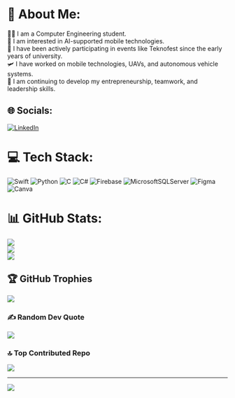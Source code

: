 # 💫 About Me:
👨‍💻 I am a Computer Engineering student.<br>🧠 I am interested in AI-supported mobile technologies.<br>🚀 I have been actively participating in events like Teknofest since the early years of university.<br>🛩️ I have worked on mobile technologies, UAVs, and autonomous vehicle systems.<br>💼 I am continuing to develop my entrepreneurship, teamwork, and leadership skills.<br>

## 🌐 Socials:
[![LinkedIn](https://img.shields.io/badge/LinkedIn-%230077B5.svg?logo=linkedin&logoColor=white)](https://linkedin.com/in/www.linkedin.com/in/beyzazengin1) 

# 💻 Tech Stack:
![Swift](https://img.shields.io/badge/swift-F54A2A?style=flat&logo=swift&logoColor=white) ![Python](https://img.shields.io/badge/python-3670A0?style=flat&logo=python&logoColor=ffdd54) ![C](https://img.shields.io/badge/c-%2300599C.svg?style=flat&logo=c&logoColor=white) ![C#](https://img.shields.io/badge/c%23-%23239120.svg?style=flat&logo=csharp&logoColor=white) ![Firebase](https://img.shields.io/badge/firebase-%23039BE5.svg?style=flat&logo=firebase) ![MicrosoftSQLServer](https://img.shields.io/badge/Microsoft%20SQL%20Server-CC2927?style=flat&logo=microsoft%20sql%20server&logoColor=white) ![Figma](https://img.shields.io/badge/figma-%23F24E1E.svg?style=flat&logo=figma&logoColor=white) ![Canva](https://img.shields.io/badge/Canva-%2300C4CC.svg?style=flat&logo=Canva&logoColor=white)
# 📊 GitHub Stats:
![](https://github-readme-stats.vercel.app/api?username=BeyzaZngn&theme=tokyonight&hide_border=true&include_all_commits=false&count_private=false)<br/>
![](https://github-readme-streak-stats.herokuapp.com/?user=BeyzaZngn&theme=tokyonight&hide_border=true)<br/>
![](https://github-readme-stats.vercel.app/api/top-langs/?username=BeyzaZngn&theme=tokyonight&hide_border=true&include_all_commits=false&count_private=false&layout=compact)

## 🏆 GitHub Trophies
![](https://github-profile-trophy.vercel.app/?username=BeyzaZngn&theme=tokyonight&no-frame=true&no-bg=true&margin-w=4)

### ✍️ Random Dev Quote
![](https://quotes-github-readme.vercel.app/api?type=horizontal&theme=tokyonight)

### 🔝 Top Contributed Repo
![](https://github-contributor-stats.vercel.app/api?username=BeyzaZngn&limit=5&theme=tokyonight&combine_all_yearly_contributions=true)

---
[![](https://visitcount.itsvg.in/api?id=BeyzaZngn&icon=5&color=6)](https://visitcount.itsvg.in)

<!-- Proudly created with GPRM ( https://gprm.itsvg.in ) -->
